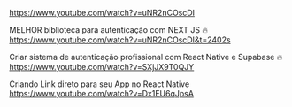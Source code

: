 https://www.youtube.com/watch?v=uNR2nCOscDI

MELHOR biblioteca para autenticação com NEXT JS 🔥
https://www.youtube.com/watch?v=uNR2nCOscDI&t=2402s

Criar sistema de autenticação profissional com React Native e Supabase 🔥
https://www.youtube.com/watch?v=SXjJX9T0QJY

Criando Link direto para seu App no React Native
https://www.youtube.com/watch?v=Dx1EU6qJpsA

